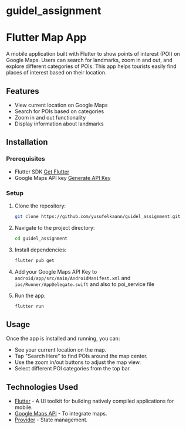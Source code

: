 # guidel_assignment

# Flutter Map App
A mobile application built with Flutter to show points of interest (POI) on Google Maps. Users can search for landmarks, zoom in and out, and explore different categories of POIs. This app helps tourists easily find places of interest based on their location.

## Features
- View current location on Google Maps
- Search for POIs based on categories
- Zoom in and out functionality
- Display information about landmarks


## Installation

### Prerequisites
- Flutter SDK [Get Flutter](https://flutter.dev/docs/get-started/install)
- Google Maps API key [Generate API Key](https://developers.google.com/maps/documentation/javascript/get-api-key)

### Setup
1. Clone the repository:
   ```bash
   git clone https://github.com/yusufelkaann/guidel_assignment.git
   ```
2. Navigate to the project directory:
   ```bash
   cd guidel_assignment
   ```
3. Install dependencies:
   ```bash
   flutter pub get
   ```
4. Add your Google Maps API Key to `android/app/src/main/AndroidManifest.xml` and `ios/Runner/AppDelegate.swift` and also to poi_service file

5. Run the app:
   ```bash
   flutter run
   ```


## Usage
Once the app is installed and running, you can:
- See your current location on the map.
- Tap "Search Here" to find POIs around the map center.
- Use the zoom in/out buttons to adjust the map view.
- Select different POI categories from the top bar.

## Technologies Used
- [Flutter](https://flutter.dev/) - A UI toolkit for building natively compiled applications for mobile.
- [Google Maps API](https://developers.google.com/maps) - To integrate maps.
- [Provider](https://pub.dev/packages/provider) - State management.
